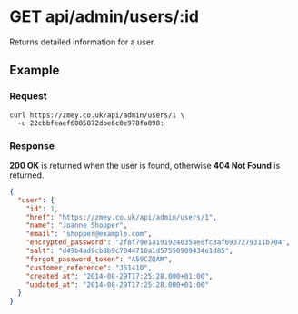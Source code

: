 # GET api/admin/users/:id

Returns detailed information for a user.

## Example

### Request

```
curl https://zmey.co.uk/api/admin/users/1 \
  -u 22cbbfeaef6085872dbe6c0e978fa098:
```

### Response

**200 OK** is returned when the user is found, otherwise **404 Not Found** is
returned.

```json
{
  "user": {
    "id": 1,
    "href": "https://zmey.co.uk/api/admin/users/1",
    "name": "Joanne Shopper",
    "email": "shopper@example.com",
    "encrypted_password": "2f8f79e1a191924035ae8fc8af6937279311b704",
    "salt": "d49b4ad9cb8b9c7044710a1d57550909434e1d85",
    "forgot_password_token": "A59CZQAM",
    "customer_reference": "JS1410",
    "created_at": "2014-08-29T17:25:28.000+01:00",
    "updated_at": "2014-08-29T17:25:28.000+01:00"
  }
}
```
